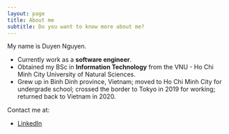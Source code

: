 ```yaml
---
layout: page
title: About me
subtitle: Do you want to know more about me?
---
```


My name is Duyen Nguyen.

- Currently work as a **software engineer**.
- Obtained my BSc in **Information Technology** from the VNU - Ho Chi Minh City University of Natural Sciences.
- Grew up in Binh Dinh province, Vietnam; moved to Ho Chi Minh City for undergrade school; crossed the border to Tokyo in 2019 for working; returned back to Vietnam in 2020.


Contact me at:

- [LinkedIn](https://www.linkedin.com/in/duyen-nguyen-98532676)
